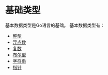 # 基础类型

基本数据类型是Go语言的基础。
基本数据类型有：
* [整型](1.md)
* [浮点数](2.md)
* [复数](3.md)
* [布尔型](4.md)
* [字符串](5.md)
* [指针](6.md)


